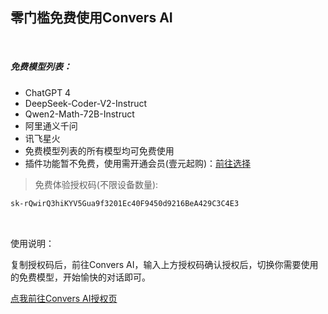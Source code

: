 ## 零门槛免费使用Convers AI

<br>

##### 免费模型列表：
- ChatGPT 4
- DeepSeek-Coder-V2-Instruct
- Qwen2-Math-72B-Instruct
- 阿里通义千问
- 讯飞星火
- 免费模型列表的所有模型均可免费使用<br>
- 插件功能暂不免费，使用需开通会员(壹元起购)：[前往选择](https://youx.yjie.fun/4/)
> 免费体验授权码(不限设备数量):
 ```markdown
sk-rQwirQ3hiKYV5Gua9f3201Ec40F9450d9216BeA429C3C4E3
```
<br>

使用说明：

复制授权码后，前往Convers AI，输入上方授权码确认授权后，切换你需要使用的免费模型，开始愉快的对话即可。

[点我前往Convers AI授权页](https://ai1.yjie.fun/#/auth)
